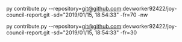 py contribute.py --repository=git@github.com:devworker92422/joy-council-report.git -sd="2019/01/15, 18:54:33" -fr=70 -nw

py contribute.py --repository=git@github.com:devworker92422/joy-council-report.git -sd="2019/01/15, 18:54:33" -fr=30